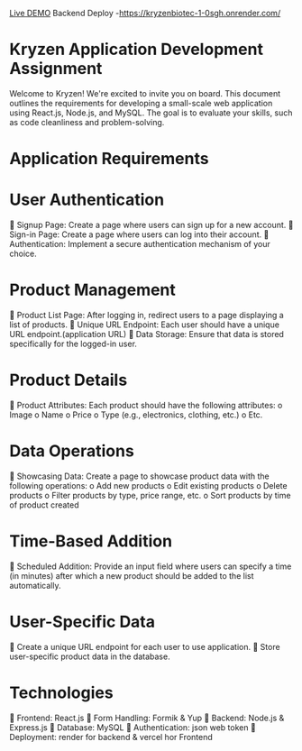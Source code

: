 [Live DEMO](https://kryzen-pied.vercel.app/)
 Backend Deploy -https://kryzenbiotec-1-0sgh.onrender.com/
 
 # Kryzen Application Development Assignment
Welcome to Kryzen! We're excited to invite you on board. This document outlines the
requirements for developing a small-scale web application using React.js, Node.js, and
MySQL. The goal is to evaluate your skills, such as code cleanliness and problem-solving.

# Application Requirements
# User Authentication
 Signup Page: Create a page where users can sign up for a new account.
 Sign-in Page: Create a page where users can log into their account.
 Authentication: Implement a secure authentication mechanism of your choice.

# Product Management
 Product List Page: After logging in, redirect users to a page displaying a list of products.
 Unique URL Endpoint: Each user should have a unique URL endpoint.(application URL)
 Data Storage: Ensure that data is stored specifically for the logged-in user.

# Product Details
 Product Attributes: Each product should have the following attributes:
o Image
o Name
o Price
o Type (e.g., electronics, clothing, etc.)
o Etc.
# Data Operations
 Showcasing Data: Create a page to showcase product data with the following operations:
o Add new products
o Edit existing products
o Delete products
o Filter products by type, price range, etc.
o Sort products by time of product created
# Time-Based Addition
 Scheduled Addition: Provide an input field where users can specify a time (in minutes) after
which a new product should be added to the list automatically.
# User-Specific Data
 Create a unique URL endpoint for each user to use application.
 Store user-specific product data in the database.
# Technologies
 Frontend: React.js
 Form Handling: Formik & Yup
 Backend: Node.js & Express.js
 Database: MySQL
 Authentication: json web token
 Deployment: render for backend & vercel hor Frontend
